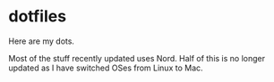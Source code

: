 # dotfiles

Here are my dots. 

Most of the stuff recently updated uses Nord.
Half of this is no longer updated as I have switched OSes from Linux to Mac.
